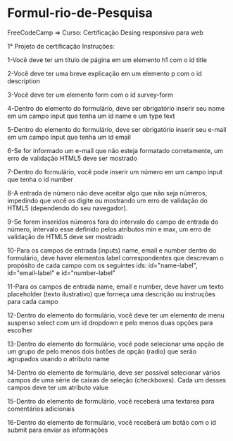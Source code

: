 # Formul-rio-de-Pesquisa
FreeCodeCamp => Curso: Certificação Desing responsivo para web

1° Projeto de certificação
Instruções:

1-Você deve ter um título de página em um elemento h1 com o id title

2-Você deve ter uma breve explicação em um elemento p com o id description

3-Você deve ter um elemento form com o id survey-form

4-Dentro do elemento do formulário, deve ser obrigatório inserir seu nome em um campo input que tenha um id name e um type text

5-Dentro do elemento do formulário, deve ser obrigatório inserir seu e-mail em um campo input que tenha um id email

6-Se for informado um e-mail que não esteja formatado corretamente, um erro de validação HTML5 deve ser mostrado

7-Dentro do formulário, você pode inserir um número em um campo input que tenha o id number

8-A entrada de número não deve aceitar algo que não seja números, impedindo que você os digite ou mostrando um erro de validação do HTML5 (dependendo do seu navegador).

9-Se forem inseridos números fora do intervalo do campo de entrada do número, intervalo esse definido pelos atributos min e max, um erro de validação de HTML5 deve ser mostrado

10-Para os campos de entrada (inputs) name, email e number dentro do formulário, deve haver elementos label correspondentes que descrevam o propósito de cada campo com os seguintes ids: id="name-label", id="email-label" e id="number-label"

11-Para os campos de entrada name, email e number, deve haver um texto placeholder (texto ilustrativo) que forneça uma descrição ou instruções para cada campo

12-Dentro do elemento do formulário, você deve ter um elemento de menu suspenso select com um id dropdown e pelo menos duas opções para escolher

13-Dentro do elemento do formulário, você pode selecionar uma opção de um grupo de pelo menos dois botões de opção (radio) que serão agrupados usando o atributo name

14-Dentro do elemento de formulário, deve ser possível selecionar vários campos de uma série de caixas de seleção (checkboxes). Cada um desses campos deve ter um atributo value

15-Dentro do elemento de formulário, você receberá uma textarea para comentários adicionais

16-Dentro do elemento de formulário, você receberá um botão com o id submit para enviar as informações
